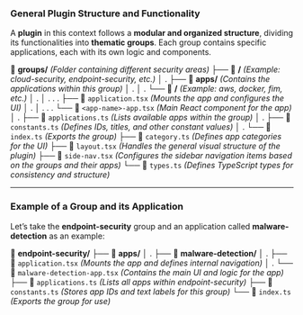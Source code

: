 ### **General Plugin Structure and Functionality**

A **plugin** in this context follows a **modular and organized structure**, dividing its functionalities into **thematic groups**. Each group contains specific applications, each with its own logic and components.

📂 **groups/** _(Folder containing different security areas)_
├── 📂 **<group-name>/** _(Example: cloud-security, endpoint-security, etc.)_
│ . ├── 📂 **apps/** _(Contains the applications within this group)_
│ . │ . └── 📂 **<app-name>/** _(Example: aws, docker, fim, etc.)_
│ . │ . . . ├── 📄 `application.tsx` _(Mounts the app and configures the UI)_
│ . │ . . . └── 📄 `<app-name>-app.tsx` _(Main React component for the app)_
│ . ├── 📄 `applications.ts` _(Lists available apps within the group)_
│ . ├── 📄 `constants.ts` _(Defines IDs, titles, and other constant values)_
│ . └── 📄 `index.ts` _(Exports the group)_
├── 📄 `category.ts` _(Defines app categories for the UI)_
├── 📄 `layout.tsx` _(Handles the general visual structure of the plugin)_
├── 📄 `side-nav.tsx` _(Configures the sidebar navigation items based on the groups and their apps)_
└── 📄 `types.ts` _(Defines TypeScript types for consistency and structure)_

---

### **Example of a Group and its Application**

Let’s take the **endpoint-security** group and an application called **malware-detection** as an example:

📂 **endpoint-security/**
├── 📂 **apps/**
│ . ├── 📂 **malware-detection/**
│ . ├── 📄 `application.tsx` _(Mounts the app and defines internal navigation)_
│ . └── 📄 `malware-detection-app.tsx` _(Contains the main UI and logic for the app)_
├── 📄 `applications.ts` _(Lists all apps within endpoint-security)_
├── 📄 `constants.ts` _(Stores app IDs and text labels for this group)_
└── 📄 `index.ts` _(Exports the group for use)_

